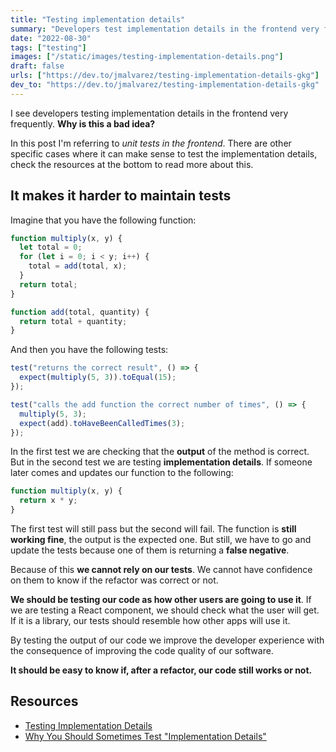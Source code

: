 ```yaml
---
title: "Testing implementation details"
summary: "Developers test implementation details in the frontend very frequently. Why is this a bad idea?"
date: "2022-08-30"
tags: ["testing"]
images: ["/static/images/testing-implementation-details.png"]
draft: false
urls: ["https://dev.to/jmalvarez/testing-implementation-details-gkg"]
dev_to: "https://dev.to/jmalvarez/testing-implementation-details-gkg"
---
```


I see developers testing implementation details in the frontend very frequently. **Why is this a bad idea?**

In this post I'm referring to _unit tests in the frontend_. There are other specific cases where it can make sense to test the implementation details, check the resources at the bottom to read more about this.

## It makes it harder to maintain tests

Imagine that you have the following function:

```js showLineNumbers
function multiply(x, y) {
  let total = 0;
  for (let i = 0; i < y; i++) {
    total = add(total, x);
  }
  return total;
}

function add(total, quantity) {
  return total + quantity;
}
```

And then you have the following tests:

```js showLineNumbers
test("returns the correct result", () => {
  expect(multiply(5, 3)).toEqual(15);
});

test("calls the add function the correct number of times", () => {
  multiply(5, 3);
  expect(add).toHaveBeenCalledTimes(3);
});
```

In the first test we are checking that the **output** of the method is correct. But in the second test we are testing **implementation details**. If someone later comes and updates our function to the following:

```js showLineNumbers{2}
function multiply(x, y) {
  return x * y;
}
```

The first test will still pass but the second will fail. The function is **still working fine**, the output is the expected one. But still, we have to go and update the tests because one of them is returning a **false negative**.

Because of this **we cannot rely on our tests**. We cannot have confidence on them to know if the refactor was correct or not.

**We should be testing our code as how other users are going to use it**. If we are testing a React component, we should check what the user will get. If it is a library, our tests should resemble how other apps will use it.

By testing the output of our code we improve the developer experience with the consequence of improving the code quality of our software.

**It should be easy to know if, after a refactor, our code still works or not.**

## Resources

- [Testing Implementation Details](https://kentcdodds.com/blog/testing-implementation-details)
- [Why You Should Sometimes Test "Implementation Details"](https://codingitwrong.com/2018/12/03/why-you-should-sometimes-test-implementation-details.html)
